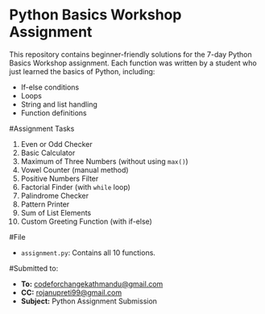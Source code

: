 # Python Basics Workshop Assignment

This repository contains beginner-friendly solutions for the 7-day Python Basics Workshop assignment. Each function was written by a student who just learned the basics of Python, including:

- If-else conditions
- Loops
- String and list handling
- Function definitions

#Assignment Tasks

1. Even or Odd Checker  
2. Basic Calculator  
3. Maximum of Three Numbers (without using `max()`)  
4. Vowel Counter (manual method)  
5. Positive Numbers Filter  
6. Factorial Finder (with `while` loop)  
7. Palindrome Checker  
8. Pattern Printer  
9. Sum of List Elements  
10. Custom Greeting Function (with if-else)

#File

- `assignment.py`: Contains all 10 functions.


#Submitted to:

- **To:** codeforchangekathmandu@gmail.com  
- **CC:** rojanupreti99@gmail.com  
- **Subject:** Python Assignment Submission